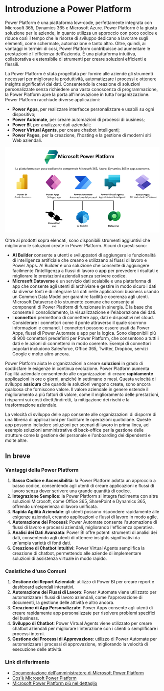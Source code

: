 
# Introduzione a Power Platform

 Power Platform è una piattaforma low-code, perfettamente integrata con Microsoft 365, Dynamics 365 e Microsoft Azure. Power Platform è la giusta soluzione per le aziende, in quanto utilizza un approccio con poco codice e riduce così il tempo che le risorse di sviluppo dedicano a lavorare sugli elementi, come schermate, automazione e tanto altro.
 Oltre, quindi, ai vantaggi in termini di cosi, Power Platform contribuisce ad aumentare le prestazioni e l'efficienza dell'azienda. È una piattaforma intuitiva, collaborativa e estensibile di strumenti per creare soluzioni efficienti e flessili. 

 La Power Platform è stata progettata per fornire alle aziende gli strumenti necessari per migliorare la produttività, automatizzare i processi e ottenere insights significativi dai dati. Consentendo la creazione di soluzioni personalizzate senza richiedere una vasta conoscenza di programmazione, la Power Platform apre la porta all'innovazione in tutta l'organizzazione.
 Power Platform racchiude diverse applicazioni: 
 
* **Power Apps**, per realizzare interfacce personalizzare e usabili su ogni dispositivo;
* **Power Automate**, per creare automazioni di processi di business;
* **Power BI**, per analizzare dati aziendali;
* **Power Virtual Agents**, per creare chatbot intelligenti;
* **Power Pages**, per la creazione, l'hosting e la gestione di moderni siti Web aziendali.

![Power Platform](/img/power-platform/power-platform-2.png)

Oltre ai prodotti sopra elencati, sono disponibili strumenti aggiuntivi che migliorano le soluzioni create in Power Platform. Alcuni di questi sono:
* **AI Builder** consente a utenti e sviluppatori di aggiungere le funzionalità di intelligenza artificiale che creano e utilizzano ai flussi di lavoro e Power Apps. AI Builder è una soluzione che consente di aggiungere facilmente l'intelligenza a flussi di lavoro o app per prevedere i risultati e migliorare le prestazioni aziendali senza scrivere codice.
* **Microsoft Dataverse** è un servizio dati scalabile e una piattaforma di app che consente agli utenti di archiviare e gestire in modo sicuro i dati da diverse fonti e di integrare tali dati nelle applicazioni business usando un Common Data Model per garantire facilità e coerenza agli utenti. Microsoft Dataverse è lo strumento comune che consente ai componenti di Power Platform di funzionare in sinergia. È la base che consente il consolidamento, la visualizzazione e l'elaborazione dei dati.
* I **connettori** permettono di connettere app, dati e dispositivi nel cloud. Considerare i connettori come il ponte attraverso il quale scorrono informazioni e comandi. I connettori possono essere usati da Power Apps, flussi di Power Automate e app per la logica. Sono disponibili più di 900 connettori predefiniti per Power Platform, che consentono a tutti i dati e le azioni di connettersi in modo coerente. Esempi di connettori popolari includono Salesforce, Office 365, Twitter, Dropbox, servizi Google e molto altro ancora.

Power Platform aiuta le organizzazioni a creare **soluzioni** in grado di soddisfare le esigenze in continua evoluzione. Power Platform aumenta l'agilità aziendale consentendo alle organizzazioni di creare **rapidamente** applicazioni in ore o giorni, anziché in settimane o mesi. Questa velocità di sviluppo **assicura** che quando le soluzioni vengono create, sono ancora qualcosa che forniscono valore. Il valore aziendale in genere estende il miglioramento a più fattori di valore, come il miglioramento delle prestazioni, i risparmi sui costi diretti/indiretti, la mitigazione dei rischi e la trasformazione aziendale.

La velocità di sviluppo delle app consente alle organizzazioni di disporre di una libreria di applicazioni per facilitare le operazioni quotidiane. Queste app possono includere soluzioni per scenari di lavoro in prima linea, ad esempio soluzioni amministrative di back-office per la gestione delle strutture come la gestione del personale e l'onboarding dei dipendenti e molte altre.

## In breve

### Vantaggi della Power Platform
1. **Basso Codice e Accessibilità**: la Power Platform adotta un approccio a basso codice, consentendo agli utenti di creare applicazioni e flussi di lavoro senza dover scrivere una grande quantità di codice.
2. **Integrazione Semplice**: la Power Platform si integra facilmente con altre soluzioni Microsoft, come Office 365, SharePoint e Dynamics 365, offrendo un'esperienza di lavoro unificata.
3. **Rapida Agilità Aziendale**: gli utenti possono rispondere rapidamente alle esigenze aziendali, creando applicazioni e flussi di lavoro in modo agile.
4. **Automazione dei Processi**: Power Automate consente l'automazione di flussi di lavoro e processi aziendali, migliorando l'efficienza operativa.
5. **Analisi dei Dati Avanzata**: Power BI offre potenti strumenti di analisi dei dati, consentendo agli utenti di ottenere insights significativi da un'ampia varietà di fonti dati.
6. **Creazione di Chatbot Intuitivi**: Power Virtual Agents semplifica la creazione di chatbot, permettendo alle aziende di implementare soluzioni di assistenza virtuale in modo rapido.

### Casistiche d'uso Comuni
1. **Gestione dei Report Aziendali**: utilizzo di Power BI per creare report e dashboard aziendali interattivi.
2. **Automazione dei Flussi di Lavoro**: Power Automate viene utilizzato per automatizzare i flussi di lavoro aziendali, come l'approvazione di documenti, la gestione delle attività e altro ancora.
3. **Creazione di App Personalizzate**: Power Apps consente agli utenti di creare rapidamente app personalizzate per risolvere problemi specifici del business.
4. **Sviluppo di Chatbot**: Power Virtual Agents viene utilizzato per creare chatbot aziendali per migliorare l'interazione con i clienti o semplificare i processi interni.
5. **Gestione dei Processi di Approvazione**: utilizzo di Power Automate per automatizzare i processi di approvazione, migliorando la velocità di esecuzione delle attività.

 ### Link di riferimento

 * [Documentazione dell'amministratore di Microsoft Power Platform](https://learn.microsoft.com/it-it/power-platform/admin/)
 * [Cos'è Microsoft Power Platform](https://www.cegeka.com/it/it/solutions/dynamics365/solutions/power-platform) 
 * [Microsoft Power Platform più nel dettaglio](https://www.pipeline.it/formazione/blog/alla-scoperta-della-power-platform/#txt)

